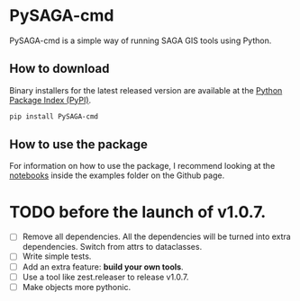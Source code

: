 # PySAGA-cmd
PySAGA-cmd is a simple way of running SAGA GIS tools using Python.

## How to download

Binary installers for the latest released version are available at the [Python Package Index (PyPI)](https://pypi.org/project/PySAGA-cmd/).
```sh
pip install PySAGA-cmd
```

## How to use the package
For information on how to use the package, I recommend looking at the [notebooks](https://github.com/alecsandrei/PySAGA-cmd/tree/master/examples/notebooks) inside the examples folder on the Github page.


# TODO before the launch of v1.0.7.

- [ ] Remove all dependencies. All the dependencies will be turned into extra dependencies. Switch from attrs to dataclasses.
- [ ] Write simple tests.
- [ ] Add an extra feature: **build your own tools**.
- [ ] Use a tool like zest.releaser to release v1.0.7.
- [ ] Make objects more pythonic.